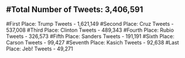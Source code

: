 #Total Number of Tweets: 3,406,591 
---
#First Place: Trump Tweets - 1,621,149
#Second Place: Cruz Tweets - 537,008
#Third Place: Clinton Tweets - 489,343
#Fourth Place: Rubio Tweets - 326,573
#Fifth Place: Sanders Tweets - 191,191
#Sixth Place: Carson Tweets - 99,427
#Seventh Place: Kasich Tweets - 92,638
#Last Place: Jeb! Tweets - 49,271
